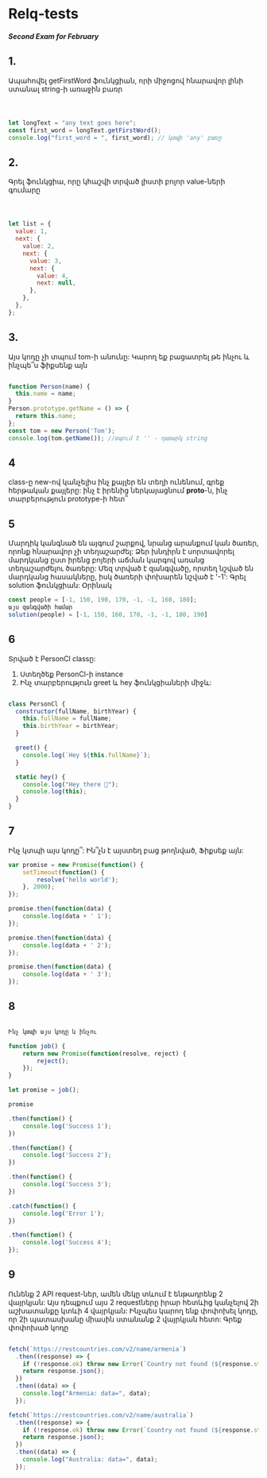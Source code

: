 # Relq-tests
##### Second Exam for February

## 1. 
Ապահովել getFirstWord ֆունկցիան, որի միջոցով հնարավոր լինի ստանալ string-ի առաջին բառր
#
```js story

let longText = "any text goes here";
const first_word = longText.getFirstWord();
console.log("first_word = ", first_word); // կտպի 'any' բառը

```

## 2. 
Գրել ֆունկցիա, որը կհաշվի տրված լիստի բոլոր value-ների գումարը
#
```js story

let list = {
  value: 1,
  next: {
    value: 2,
    next: {
      value: 3,
      next: {
        value: 4,
        next: null,
      },
    },
  },
};

```

## 3. 
Այս կոդը չի տպում tom-ի անունը: Կարող եք բացատրել թե ինչու և ինչպե՞ս ֆիքսենք այն

```js story

function Person(name) {
  this.name = name;
}
Person.prototype.getName = () => {
  return this.name;
};
const tom = new Person('Tom');
console.log(tom.getName()); //տպում է '' - դատարկ string

```

## 4 
class-ը new-ով կանչելիս ինչ քայլեր են տեղի ունենում, գրեք հերթական քայլերը: ինչ է իրենից  ներկայացնում __proto__-ն, ինչ տարբերություն prototype-ի հետ՞

## 5
Մարդիկ կանգնած են այգում շարքով, նրանց արանքում կան ծառեր, որոնք հնարավոր չի տեղաշարժել:
Ձեր խնդիրն է սորտավորել մարդկանց ըստ իրենց բոյերի աճման կարգով առանց տեղաշարժելու ծառերը: 
Մեզ տրված է զանգվածը, որտեղ նշված են մարդկանց հասակները, իսկ ծառերի փոխարեն նշված է '-1': 
Գրել solution ֆունկցիան:
Օրինակ

 ```js story
 const people = [-1, 150, 190, 170, -1, -1, 160, 180];
այս զանգվածի համար 
solution(people) = [-1, 150, 160, 170, -1, -1, 180, 190]

```

## 6
Տրված է PersonCl classը: 
1. Ստեղծեք PersonCl-ի instance
2. Ինչ տարբերություն greet և hey ֆունկցիաների միջև:

```js story

class PersonCl {
  constructor(fullName, birthYear) {
    this.fullName = fullName;
    this.birthYear = birthYear;
  }

  greet() {
    console.log(`Hey ${this.fullName}`);
  }

  static hey() {
    console.log("Hey there 👋");
    console.log(this);
  }
}

````

## 7
Ինչ կտպի այս կոդը՞: Ին՞չն է այստեղ բաց թողնված, Ֆիքսեք այն:

```js story
var promise = new Promise(function() {
    setTimeout(function() {
        resolve('hello world');
    }, 2000);
});

promise.then(function(data) {
    console.log(data + ' 1');
});

promise.then(function(data) {
    console.log(data + ' 2');
});

promise.then(function(data) {
    console.log(data + ' 3');
});
```

## 8

``` js story

Ինչ կտպի այս կոդը և ինչու 

function job() {
    return new Promise(function(resolve, reject) {
        reject();
    });
}

let promise = job();

promise

.then(function() {
    console.log('Success 1');
})

.then(function() {
    console.log('Success 2');
})

.then(function() {
    console.log('Success 3');
})

.catch(function() {
    console.log('Error 1');
})

.then(function() {
    console.log('Success 4');
});

```

## 9
Ունենք 2 API request-ներ, ամեն մեկը տևում է ենթադրենք 2 վայրկյան: Այս դեպքում այս 2 requestները իրար հետևից կանչելով 2ի աշխատանքը կտևի 4 վայրկյան:
Ինչպես կարող ենք փոփոխել կոդը, որ 2ի պատասխանը միասին ստանանք 2 վայրկյան հետո: Գրեք փոփոխած կոդը

``` js story

fetch(`https://restcountries.com/v2/name/armenia`)
  .then((response) => {
    if (!response.ok) throw new Error(`Country not found (${response.status})`);
    return response.json();
  })
  .then((data) => {
    console.log("Armenia: data=", data);
  });

fetch(`https://restcountries.com/v2/name/australia`)
  .then((response) => {
    if (!response.ok) throw new Error(`Country not found (${response.status})`);
    return response.json();
  })
  .then((data) => {
    console.log("Australia: data=", data);
  });

```
